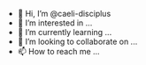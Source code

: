 - 👋 Hi, I’m @caeli-disciplus
- 👀 I’m interested in ...
- 🌱 I’m currently learning ...
- 💞️ I’m looking to collaborate on ...
- 📫 How to reach me ...

<!---
caeli-disciplus/caeli-disciplus is a ✨ special ✨ repository because its `README.md` (this file) appears on your GitHub profile.
You can click the Preview link to take a look at your changes.
--->
